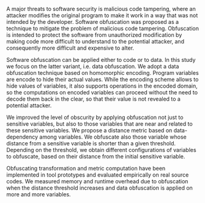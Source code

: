 A major threats to software security is malicious code tampering, where an attacker modifies the original program to make it work in a way that was not intended by the developer. Software obfuscation was proposed as a technique to mitigate the problem of malicious code tampering. Obfuscation is intended to protect the software from unauthorized modification by making code more difficult to understand to the potential attacker, and consequently more difficult and expensive to alter.

Software obfuscation can be applied either to code or to data. In this study we focus on the latter variant, i.e. data obfuscation. We adopt a data obfuscation technique based on homomorphic encoding. Program variables are encode to hide their actual values. While the encoding scheme allows to hide values of variables, it also supports operations in the encoded domain, so the computations on encoded variables can proceed without the need to decode them back in the clear, so that their value is not revealed to a potential attacker.

We improved the level of obscurity by applying obfuscation not just to sensitive variables, but also to those variables that are near and related to these sensitive variables. We propose a distance metric based on data-dependency among variables. We obfuscate also those variable whose distance from a sensitive variable is shorter than a given threshold. Depending on the threshold, we obtain different configurations of variables to obfuscate, based on their distance from the initial sensitive variable.

Obfuscating transformation and metric computation have been implemented in tool prototypes and evaluated empirically on real source codes. We measured memory and runtime overhead due to obfuscation when the distance threshold increases and data obfuscation is applied on more and more variables.